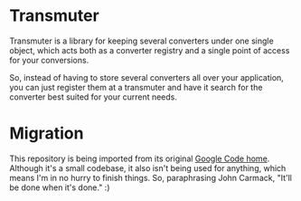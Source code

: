 Transmuter
==========

Transmuter is a library for keeping several converters under one single object, which acts both as a converter 
registry and a single point of access for your conversions.

So, instead of having to store several converters all over your application, you can just register them at a 
transmuter and have it search for the converter best suited for your current needs.

Migration
=========

This repository is being imported from its original [Google Code home](https://code.google.com/p/transmuter/).
Although it's a small codebase, it also isn't being used for anything, which means I'm in no hurry to finish things. So, 
paraphrasing John Carmack, "It'll be done when it's done." :)
